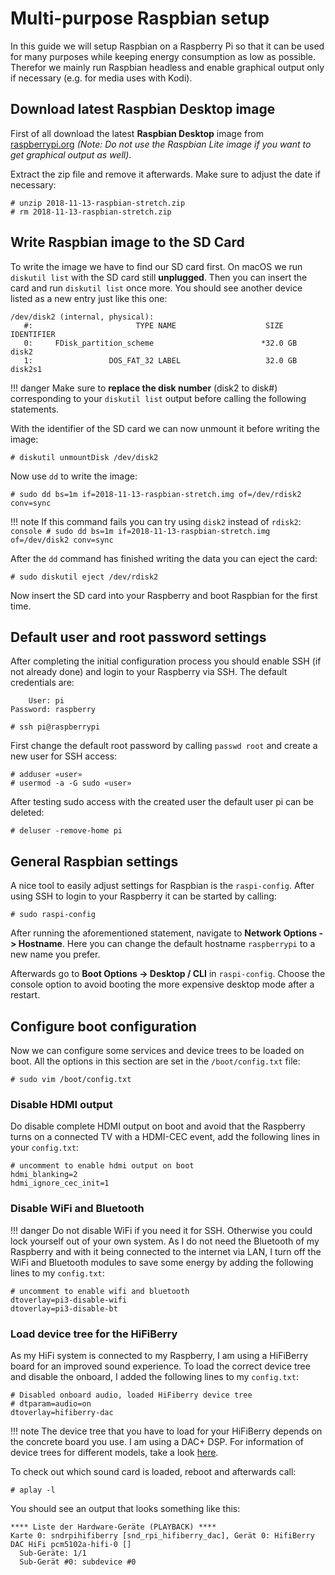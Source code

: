 # Multi-purpose Raspbian setup
In this guide we will setup Raspbian on a Raspberry Pi so that it can be used for many purposes while keeping energy consumption as low as possible. Therefor we mainly run Raspbian headless and enable graphical output only if necessary (e.g. for media uses with Kodi).

## Download latest Raspbian Desktop image
First of all download the latest **Raspbian Desktop** image from [raspberrypi.org](https://www.raspberrypi.org/downloads/raspbian/) *(Note: Do not use the Raspbian Lite image if you want to get graphical output as well)*.

Extract the zip file and remove it afterwards. Make sure to adjust the date if necessary:

```console
# unzip 2018-11-13-raspbian-stretch.zip
# rm 2018-11-13-raspbian-stretch.zip
```

## Write Raspbian image to the SD Card

To write the image we have to find our SD card first. On macOS we run `diskutil list` with the SD card still **unplugged**. Then you can insert the card and run `diskutil list` once more. You should see another device listed as a new entry just like this one:
```
/dev/disk2 (internal, physical):
   #:                       TYPE NAME                    SIZE       IDENTIFIER
   0:     FDisk_partition_scheme                        *32.0 GB   disk2
   1:                 DOS_FAT_32 LABEL                   32.0 GB   disk2s1
```

!!! danger
    Make sure to **replace the disk number** (disk2 to disk#) corresponding to your `diskutil list` output before calling the following statements.

With the identifier of the SD card we can now unmount it before writing the image:
```console
# diskutil unmountDisk /dev/disk2
```

Now use `dd` to write the image:

```console
# sudo dd bs=1m if=2018-11-13-raspbian-stretch.img of=/dev/rdisk2 conv=sync
```

!!! note
    If this command fails you can try using `disk2` instead of `rdisk2`:
    ```console
    # sudo dd bs=1m if=2018-11-13-raspbian-stretch.img of=/dev/disk2 conv=sync
    ```

After the `dd` command has finished writing the data you can eject the card:
```console
# sudo diskutil eject /dev/rdisk2
```
Now insert the SD card into your Raspberry and boot Raspbian for the first time.

## Default user and root password settings
After completing the initial configuration process you should enable SSH (if not already done) and login to your Raspberry via SSH. The default credentials are:
```
    User: pi
Password: raspberry
```
```
# ssh pi@raspberrypi
```
First change the default root password by calling `passwd root` and create a new user for SSH access:
```console
# adduser «user»
# usermod -a -G sudo «user»
```
After testing sudo access with the created user the default user pi can be deleted:
```console
# deluser -remove-home pi
```

## General Raspbian settings
A nice tool to easily adjust settings for Raspbian is the `raspi-config`. After using SSH to login to your Raspberry it can be started by calling:
```console
# sudo raspi-config
```
After running the aforementioned statement, navigate to **Network Options -> Hostname**. Here you can change the default hostname `raspberrypi` to a new name you prefer.

Afterwards go to **Boot Options -> Desktop / CLI** in `raspi-config`. Choose the console option to avoid booting the more expensive desktop mode after a restart.

## Configure boot configuration
Now we can configure some services and device trees to be loaded on boot. All the options in this section are set in the `/boot/config.txt` file:
```console
# sudo vim /boot/config.txt
```
### Disable HDMI output
Do disable complete HDMI output on boot and avoid that the Raspberry turns on a connected TV with a HDMI-CEC event, add the following lines in your `config.txt`:
```
# uncomment to enable hdmi output on boot
hdmi_blanking=2
hdmi_ignore_cec_init=1
```
### Disable WiFi and Bluetooth

!!! danger
    Do not disable WiFi if you need it for SSH. Otherwise you could lock yourself out of your own system.
As I do not need the Bluetooth of my Raspberry and with it being connected to the internet via LAN, I turn off the WiFi and Bluetooth modules to save some energy by adding the following lines to my `config.txt`:
```
# uncomment to enable wifi and bluetooth
dtoverlay=pi3-disable-wifi
dtoverlay=pi3-disable-bt
```
### Load device tree for the HiFiBerry
As my HiFi system is connected to my Raspberry, I am using a HiFiBerry board for an improved sound experience. To load the correct device tree and disable the onboard, I added the following lines to my `config.txt`:
```
# Disabled onboard audio, loaded HiFiberry device tree
# dtparam=audio=on
dtoverlay=hifiberry-dac
```

!!! note
    The device tree that you have to load for your HiFiBerry depends on the concrete board you use. I am using a DAC+ DSP. For information of device trees for different models, take a look [here](https://www.hifiberry.com/build/documentation/configuring-linux-3-18-x/).

To check out which sound card is loaded, reboot and afterwards call:
```console
# aplay -l
```
You should see an output that looks something like this:
```
**** Liste der Hardware-Geräte (PLAYBACK) ****
Karte 0: sndrpihifiberry [snd_rpi_hifiberry_dac], Gerät 0: HifiBerry DAC HiFi pcm5102a-hifi-0 []
  Sub-Geräte: 1/1
  Sub-Gerät #0: subdevice #0
```
